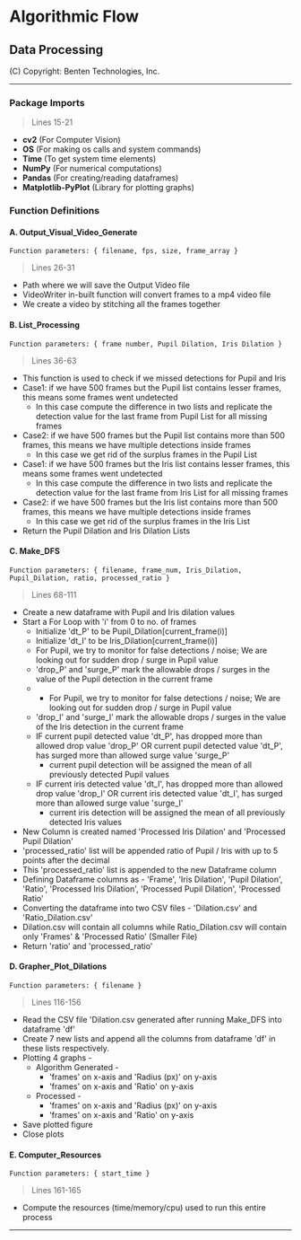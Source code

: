 # Algorithmic Flow
## Data Processing

(C) Copyright: Benten Technologies, Inc.

***

### Package Imports
> Lines 15-21
* **cv2** (For Computer Vision)
* **OS** (For making os calls and system commands)
* **Time** (To get system time elements)
* **NumPy** (For numerical computations)
* **Pandas** (For creating/reading dataframes)
* **Matplotlib-PyPlot** (Library for plotting graphs)

### Function Definitions
#### A. Output_Visual_Video_Generate
`Function parameters: { filename, fps, size, frame_array }`
> Lines 26-31
* Path where we will save the Output Video file
* VideoWriter in-built function will convert frames to a mp4 video file
* We create a video by stitching all the frames together

#### B. List_Processing
`Function parameters: { frame number, Pupil Dilation, Iris Dilation }`
> Lines 36-63
* This function is used to check if we missed detections for Pupil and Iris
* Case1: if we have 500 frames but the Pupil list contains lesser frames, this means some frames went undetected
  * In this case compute the difference in two lists and replicate the detection value for the last frame from Pupil List for all missing frames
* Case2: if we have 500 frames but the Pupil list contains more than 500 frames, this means we have multiple detections inside frames
  * In this case we get rid of the surplus frames in the Pupil List
* Case1: if we have 500 frames but the Iris list contains lesser frames, this means some frames went undetected
  * In this case compute the difference in two lists and replicate the detection value for the last frame from Iris List for all missing frames
* Case2: if we have 500 frames but the Iris list contains more than 500 frames, this means we have multiple detections inside frames
  * In this case we get rid of the surplus frames in the Iris List
* Return the Pupil Dilation and Iris Dilation Lists

#### C. Make_DFS
`Function parameters: { filename, frame_num, Iris_Dilation, Pupil_Dilation, ratio, processed_ratio }`
> Lines 68-111
* Create a new dataframe with Pupil and Iris dilation values
* Start a For Loop with 'i' from 0 to no. of frames
  * Initialize 'dt_P' to be Pupil_Dilation[current_frame(i)]
  * Initialize 'dt_I' to be Iris_Dilation[current_frame(i)]
  * For Pupil, we try to monitor for false detections / noise; We are looking out for sudden drop / surge in Pupil value
  * 'drop_P' and 'surge_P' mark the allowable drops / surges in the value of the Pupil detection in the current frame
  * * For Pupil, we try to monitor for false detections / noise; We are looking out for sudden drop / surge in Pupil value
  * 'drop_I' and 'surge_I' mark the allowable drops / surges in the value of the Iris detection in the current frame
  * IF current pupil detected value 'dt_P', has dropped more than allowed drop value 'drop_P' OR current pupil detected value 'dt_P', has surged more than allowed surge value 'surge_P'
    * current pupil detection will be assigned the mean of all previously detected Pupil values
  * IF current iris detected value 'dt_I', has dropped more than allowed drop value 'drop_I' OR current iris detected value 'dt_I', has surged more than allowed surge value 'surge_I'
    * current iris detection will be assigned the mean of all previously detected Iris values
* New Column is created named 'Processed Iris Dilation' and 'Processed Pupil Dilation'     
* 'processed_ratio' list will be appended ratio of Pupil / Iris with up to 5 points after the decimal
* This 'processed_ratio' list is appended to the new Dataframe column
* Defining Dataframe columns as - 'Frame', 'Iris Dilation', 'Pupil Dilation', 'Ratio', 'Processed Iris Dilation', 'Processed Pupil Dilation', 'Processed Ratio'
* Converting the dataframe into two CSV files - 'Dilation.csv' and 'Ratio_Dilation.csv'
* Dilation.csv will contain all columns while Ratio_Dilation.csv will contain only 'Frames' & 'Processed Ratio' (Smaller File)
* Return 'ratio' and 'processed_ratio'


#### D. Grapher_Plot_Dilations
`Function parameters: { filename }`
> Lines 116-156
* Read the CSV file 'Dilation.csv generated after running Make_DFS into dataframe 'df'
* Create 7 new lists and append all the columns from dataframe 'df' in these lists respectively.
* Plotting 4 graphs -
  * Algorithm Generated - 
    * 'frames' on x-axis and 'Radius (px)' on y-axis
    * 'frames' on x-axis and 'Ratio' on y-axis
  * Processed - 
    * 'frames' on x-axis and 'Radius (px)' on y-axis
    * 'frames' on x-axis and 'Ratio' on y-axis
* Save plotted figure
* Close plots

#### E. Computer_Resources
`Function parameters: { start_time }`
> Lines 161-165
* Compute the resources (time/memory/cpu) used to run this entire process

***
